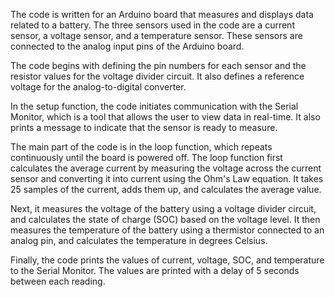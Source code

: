 The code is written for an Arduino board that measures and displays data related to a battery. The three sensors used in the code are a current sensor, a voltage sensor, and a temperature sensor. These sensors are connected to the analog input pins of the Arduino board.

The code begins with defining the pin numbers for each sensor and the resistor values for the voltage divider circuit. It also defines a reference voltage for the analog-to-digital converter.

In the setup function, the code initiates communication with the Serial Monitor, which is a tool that allows the user to view data in real-time. It also prints a message to indicate that the sensor is ready to measure.

The main part of the code is in the loop function, which repeats continuously until the board is powered off. The loop function first calculates the average current by measuring the voltage across the current sensor and converting it into current using the Ohm's Law equation. It takes 25 samples of the current, adds them up, and calculates the average value.

Next, it measures the voltage of the battery using a voltage divider circuit, and calculates the state of charge (SOC) based on the voltage level. It then measures the temperature of the battery using a thermistor connected to an analog pin, and calculates the temperature in degrees Celsius.

Finally, the code prints the values of current, voltage, SOC, and temperature to the Serial Monitor. The values are printed with a delay of 5 seconds between each reading.